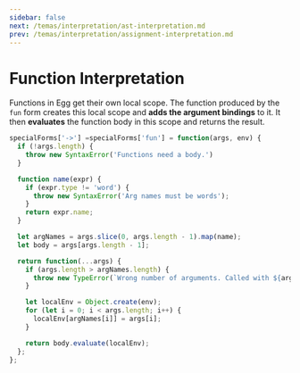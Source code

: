 ```yaml
---
sidebar: false
next: /temas/interpretation/ast-interpretation.md
prev: /temas/interpretation/assignment-interpretation.md
---
```

# Function Interpretation

Functions in Egg get their own local scope. The function produced by the `fun` form 
creates this local scope and **adds the argument bindings** to it. 
It then **evaluates** the function body in this scope and returns the result.

```js
specialForms['->'] =specialForms['fun'] = function(args, env) {
  if (!args.length) {
    throw new SyntaxError('Functions need a body.')
  }

  function name(expr) {
    if (expr.type != 'word') {
      throw new SyntaxError('Arg names must be words');
    }
    return expr.name;
  }

  let argNames = args.slice(0, args.length - 1).map(name);
  let body = args[args.length - 1];

  return function(...args) {
    if (args.length > argNames.length) {
      throw new TypeError(`Wrong number of arguments. Called with ${args.length} arguments and declared ${argNames.length} parameters`);
    }

    let localEnv = Object.create(env);
    for (let i = 0; i < args.length; i++) {
      localEnv[argNames[i]] = args[i];
    }

    return body.evaluate(localEnv);
  };
};
```